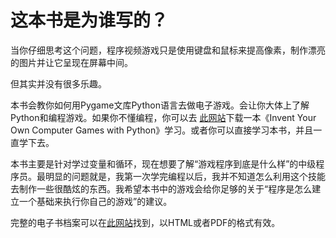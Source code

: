 # 这本书是为谁写的？

当你仔细思考这个问题，程序视频游戏只是使用键盘和鼠标来提高像素，制作漂亮的图片并让它呈现在屏幕中间。

但其实并没有很多乐趣。

本书会教你如何用Pygame文库Python语言去做电子游戏。会让你大体上了解Python和编程游戏。如果你不懂编程，你可以去 [此网站](http://inventwithpython.com)下载一本《Invent Your Own Computer Games with Python》学习。或者你可以直接学习本书，并且一直学下去。

本书主要是针对学过变量和循环，现在想要了解“游戏程序到底是什么样”的中级程序员。最明显的问题就是，我第一次学完编程以后，我并不知道怎么利用这个技能去制作一些很酷炫的东西。我希望本书中的游戏会给你足够的关于“程序是怎么建立一个基础来执行你自己的游戏”的建议。

完整的电子书档案可以在[此网站](http://inventwithpython.com/pygame)找到，以HTML或者PDF的格式有效。